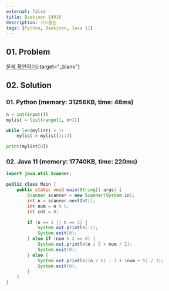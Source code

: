 ```yaml
---
external: false
title: Baekjoon 14916
description: 거스름돈
tags: [Python, Baekjoon, Java 11]
---
```


## 01. Problem

[문제 확인하기](https://www.acmicpc.net/problem/14916){:target="_blank"}

## 02. Solution

### 01. Python (memory: 31256KB, time: 48ms)

```Python
n = int(input())
mylist = list(range(1, n+1))

while len(mylist) > 1:
    mylist = mylist[1::2]

print(mylist[0])
```

### 02. Java 11 (memory: 17740KB, time: 220ms)

```Java
import java.util.Scanner;

public class Main {
    public static void main(String[] args) {
        Scanner scanner = new Scanner(System.in);
        int n = scanner.nextInt();
        int num = n % 5;
        int cnt = 0;

        if (n == 1 || n == 3) {
            System.out.println(-1);
            System.exit(0);
        } else if (num % 2 == 0) {
            System.out.println(n / 5 + num / 2);
            System.exit(0);
        } else {
            System.out.println((n / 5) - 1 + (num + 5) / 2);
            System.exit(0);
        }
    }
}
```
